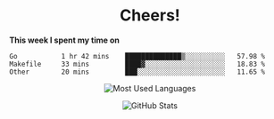 <h1 align="center">Cheers!</h1>

**This week I spent my time on**
<!--START_SECTION:waka-->

```text
Go           1 hr 42 mins    ██████████████▒░░░░░░░░░░   57.98 %
Makefile     33 mins         ████▓░░░░░░░░░░░░░░░░░░░░   18.83 %
Other        20 mins         ███░░░░░░░░░░░░░░░░░░░░░░   11.65 %
```

<!--END_SECTION:waka-->

<p align="center"><img src="https://github-readme-stats.vercel.app/api/top-langs/?username=thnkrn&layout=compact&hide=html&theme=tokyonight" alt="Most Used Languages" /></p>

<p align="center"><img src="https://github-readme-stats.vercel.app/api?username=thnkrn&show_icons=true&count_private=true&theme=tokyonight" alt="GitHub Stats" /></p>

<!-- <p align="center"><a href="https://wakatime.com"><img src="https://wakatime.com/share/@thnkrn/40092326-d1bd-471b-89da-9a7c63939402.png" /></p>
 -->
